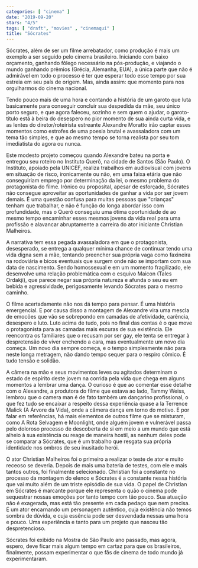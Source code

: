 ```yaml
---
categories: [ "cinema" ]
date: "2019-09-20"
stars: "4/5"
tags: [ "draft", "movies" , "cinemaqui" ]
title: "Sócrates"
---
```

Sócrates, além de ser um filme arrebatador, como produção é mais
um exemplo a ser seguido pelo cinema brasileiro. Iniciando com baixo
orçamento, ganhando fôlego necessário na pós-produção, e viajando
o mundo ganhando prêmios (Grécia, Alemanha, EUA), a única parte que
não é admirável em todo o processo é ter que esperar todo esse tempo
por sua estreia em seu país de origem. Mas, ainda assim: que momento
para nos orgulharmos do cinema nacional.

Tendo pouco mais de uma hora e contando a história de um garoto que
luta basicamente para conseguir concluir sua despedida da mãe, seu
único porto seguro, e que agora faleceu, sozinho e sem quem o ajudar,
o garoto-título está à beira do desespero no pior momento de sua
ainda curta vida, e as lentes do diretor/roteirista estreante Alexandre
Moratto irão captar esses momentos como estrofes de uma poesia brutal
e avassaladora com um tema tão simples, e que ao mesmo tempo se torna
realista por seu tom imediatista do agora ou nunca.

Este modesto projeto começou quando Alexandre bateu na porta e entregou
seu roteiro no Instituto Querô, na cidade de Santos (São Paulo). O
Instituto, apoiado pela UNICEF, realiza trabalhos em audiovisual com
jovens em situação de risco, ironicamente ou não, em uma faixa etária
que não conseguiriam emprego por determinação da lei, o mesmo problema
do protagonista do filme. Irônico ou proposital, apesar de esforçado,
Sócrates não consegue aproveitar as oportunidades de ganhar a vida
por ser jovem demais. É uma questão confusa para muitas pessoas que
"crianças" tenham que trabalhar, e não é função do longa abordar
isso com profundidade, mas o Querô conseguiu uma ótima oportunidade
de ao mesmo tempo encaminhar esses mesmos jovens da vida real para
uma profissão e alavancar abruptamente a carreira do ator iniciante
Christian Malheiros.

A narrativa tem essa pegada avassaladora em que o protagonista,
desesperado, se entrega a qualquer mínima chance de continuar tendo uma
vida digna sem a mãe, tentando preencher sua própria vaga como faxineira
na rodoviária e bicos eventuais que surgem onde não se importam com
sua data de nascimento. Sendo homossexual e em um momento fragilizado,
ele desenvolve uma relação problemática com o esquivo Maicon (Tales
Ordakji), que parece negar sua própria natureza e afunda o seu eu em
bebida e agressividade, perigosamente levando Sócrates para o mesmo
caminho.

O filme acertadamente não nos dá tempo para pensar. É uma história
emergencial. E por causa disso a montagem de Alexandre vira uma mescla
de emocões que vão se sobrepondo em camadas de afetividade, carência,
desespero e luto. Luto acima de tudo, pois no final das contas é o que
move o protagonista para as camadas mais escuras de sua existência. Ele
reencontra os familiares que o recusam por ser gay, ele tenta se entregar
à despretensão de viver enchendo a cara, mas eventualmente um novo dia
começa. Um novo dia sempre começa, e o tempo simplesmente não para
neste longa metragem, não dando tempo sequer para o respiro cômico. É
tudo tensão e solidão.

A câmera na mão e seus movimentos leves ou agitados determinam o
estado de espírito deste jovem na corrida pela vida que chega em alguns
momentos a lembrar uma dança. O curioso é que ao comentar esse detalhe
com o Alexandre, a produtora do filme que estava ao lado, Tammy Weiss,
lembrou que o camera man é de fato também um dançarino profissional,
o que fez tudo se encaixar a respeito dessa experiência quase a la
Terrence Malick (A Árvore da Vida), onde a câmera dança em torno do
motivo. E por falar em referências, há mais elementos de outros filme
que se misturam, como A Rota Selvagem e Moonlight, onde alguém jovem e
vulnerável passa pelo doloroso processo de descoberta de si em meio a
um mundo que está alheio à sua existência ou reage de maneira hostil,
as nenhum deles pode se comparar a Sócrates, que é um trabalho que
resgata sua própria identidade nos ombros de seu inusitado herói.

O ator Christian Malheiros foi o primeiro a realizar o teste de ator
e muito receoso se deveria. Depois de mais uma bateria de testes, com
ele e mais tantos outros, foi finalmente selecionado. Christian foi a
constante no processo da montagem do elenco e Sócrates é a constante
nessa história que vai muito além de um triste episódio de sua vida. O
papel de Christian em Sócrates é marcante porque ele representa o
quão o cinema pode sequestrar nossas emoções por tanto tempo com tão
pouco. Sua atuação não é exagerada, mas está tão presente em cada
pedaço que nem precisa. É um ator encarnando um personagem autêntico,
cuja existência não temos sombra de dúvida, e cuja essência pode
ser desvendada nessas uma hora e pouco. Uma experiência e tanto para
um projeto que nasceu tão despretencioso.

Sócrates foi exibido na Mostra de São Paulo ano passado, mas agora,
espero, deve ficar mais algum tempo em cartaz para que os brasileiros,
finalmente, possam experimentar o que fãs de cinema de todo mundo já
experimentaram.
